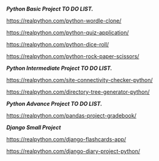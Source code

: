 ***Python Basic Project TO DO LIST.***

https://realpython.com/python-wordle-clone/

https://realpython.com/python-quiz-application/

https://realpython.com/python-dice-roll/

https://realpython.com/python-rock-paper-scissors/

***Python Intermediate Project TO DO LIST.***

https://realpython.com/site-connectivity-checker-python/

https://realpython.com/directory-tree-generator-python/



***Python Advance Project TO DO LIST.***

https://realpython.com/pandas-project-gradebook/


***Django Small Project***

https://realpython.com/django-flashcards-app/

https://realpython.com/django-diary-project-python/
